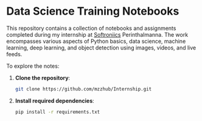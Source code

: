 # **Data Science Training Notebooks**

This repository contains a collection of notebooks and assignments completed during my internship at [Softroniics](https://softroniics.com) Perinthalmanna. The work encompasses various aspects of Python basics, data science, machine learning, deep learning, and object detection using images, videos, and live feeds.  

To explore the notes:  
1. **Clone the repository**:  
   ```bash
   git clone https://github.com/mzzhub/Internship.git
   ```  
2. **Install required dependencies**:  
   ```bash
   pip install -r requirements.txt
   ```  
